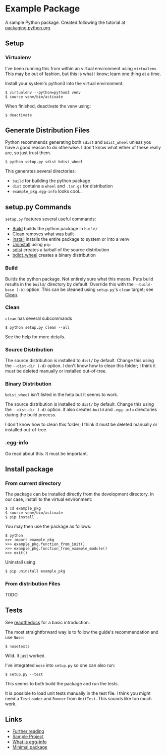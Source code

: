 # Example Package

A sample Python package.
Created following the tutorial at [packaging.python.org](https://packaging.python.org/tutorials/packaging-projects/).

## Setup

### Virtualenv

I've been running this from within an virtual environment using `virtualenv`.
This may be out of fashion, but this is what I know; learn one thing at a time.

Install your system's python3 into the virtual environment.

```
$ virtualenv --python=python3 venv
$ source venv/bin/activate
```

When finished, deactivate the venv using:
```
$ deactivate
```

## Generate Distribution Files

Python recommends generating both `sdist` and `bdist_wheel` unless you have
a good reason to do otherwise.
I don't know what either of these really are, so just trust them.

```
$ python setup.py sdist bdist_wheel
```

This generates several directories:

  * `build` for building the python package
  * `dist` contains a `wheel` and `.tar.gz` for distribution
  * `example_pkg.egg-info` looks cool...

## setup.py Commands

`setup.py` features several useful commands:

  * [Build](#build) builds the python package in `build/`
  * [Clean](#clean) removes what was built
  * [Install](#install) installs the entire package to system or into a venv
  * [Uninstall](#uninstall) using `pip`
  * [sdist](#source-distribution) creates a tarball of the source distribution
  * [bdidt_wheel](#binary-distribution) creates a binary distribution

### Build

Builds the python package. Not entirely sure what this means.
Puts build results in the `build/` directory by default.
Override this with the `--build-base (-b)` option.
This can be cleaned using `setup.py`'s `clean` target; see [Clean](#clean).

### Clean

`clean` has several subcommands

```
$ python setup.py clean --all
```

See the help for more details.

### Source Distribution

The source distribution is installed to `dist/` by default.
Change this using the `--dist-dir (-d)` option.
I don't know how to clean this folder; I think it must be deleted manually or
installed out-of-tree.

### Binary Distribution

`bdist_wheel` isn't listed in the help but it seems to work.

The source distribution is installed to `dist/` by default.
Change this using the `--dist-dir (-d)` option.
It also creates `build` and `.egg-info` directories during the build process.

I don't know how to clean this folder; I think it must be deleted manually or
installed out-of-tree.

### .egg-info

Go read about this. It must be important.

## Install package

### From current directory

The package can be installed directly from the development directory.
In our case, install to the virtual environment:

```
$ cd example_pkg
$ source venv/bin/activate
$ pip install .
```

You may then use the package as follows:
```
$ python
>>> import example_pkg
>>> example_pkg.function_from_init()
>>> example_pkg.function_from_example_module()
>>> exit()
```

Uninstall using:
```
$ pip uninstall example_pkg
```


### From distribution Files

TODO


## Tests

See [readthedocs](https://python-packaging.readthedocs.io/en/latest/testing.html)
for a basic introduction.

The most straightforward way is to follow the guide's recommendation and use `Nose`:

```
$ nosetests
```
Wild. It just worked.

I've integrated `nose` into `setup.py` so one can also run:

```
$ setup.py --test
```

This seems to both build the package and run the tests.

It is possible to load unit tests manually in the test file.
I think you might need a `TestLoader` and `Runner` from `UnitTest`.
This sounds like too much work.


## Links

  * [Further reading](https://packaging.python.org/guides/distributing-packages-using-setuptools/)
  * [Sample Project](https://github.com/pypa/sampleproject/blob/master/setup.cfg)
  * [What is egg-info](https://stackoverflow.com/questions/3779915/why-does-python-setup-py-sdist-create-unwanted-project-egg-info-in-project-r)
  * [Minimal package](http://python-packaging.readthedocs.io/en/latest/minimal.html)
